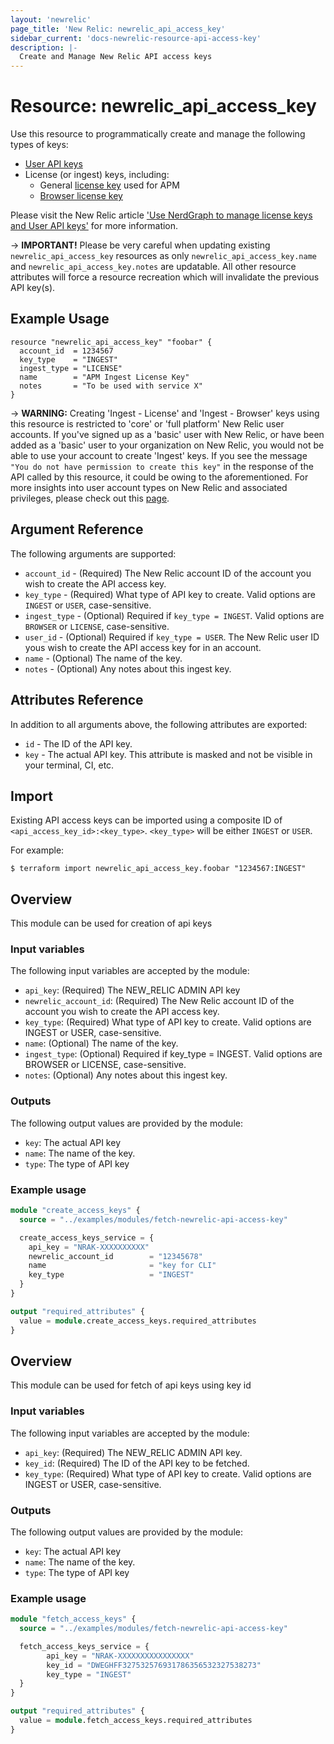 ```yaml
---
layout: 'newrelic'
page_title: 'New Relic: newrelic_api_access_key'
sidebar_current: 'docs-newrelic-resource-api-access-key'
description: |-
  Create and Manage New Relic API access keys
---
```


# Resource: newrelic_api_access_key

Use this resource to programmatically create and manage the following types of keys:
- [User API keys](https://docs.newrelic.com/docs/apis/get-started/intro-apis/types-new-relic-api-keys#user-api-key)
- License (or ingest) keys, including:
    - General [license key](https://docs.newrelic.com/docs/accounts/install-new-relic/account-setup/license-key) used for APM
    - [Browser license key](https://docs.newrelic.com/docs/browser/new-relic-browser/configuration/copy-browser-monitoring-license-key-app-id)

Please visit the New Relic article ['Use NerdGraph to manage license keys and User API keys'](https://docs.newrelic.com/docs/apis/nerdgraph/examples/use-nerdgraph-manage-license-keys-user-keys)
for more information.

-> **IMPORTANT!**
Please be very careful when updating existing `newrelic_api_access_key` resources as only `newrelic_api_access_key.name`
and `newrelic_api_access_key.notes` are updatable. All other resource attributes will force a resource recreation which will
invalidate the previous API key(s).

## Example Usage
```hcl-terraform
resource "newrelic_api_access_key" "foobar" {
  account_id  = 1234567
  key_type    = "INGEST"
  ingest_type = "LICENSE"
  name        = "APM Ingest License Key"
  notes       = "To be used with service X"
}
```


-> **WARNING:** Creating 'Ingest - License' and 'Ingest - Browser' keys using this resource is restricted to 'core' or 'full platform' New Relic user accounts. If you've signed up as a 'basic' user with New Relic, or have been added as a 'basic' user to your organization on New Relic, you would not be able to use your account to create 'Ingest' keys. If you see the message `"You do not have permission to create this key"` in the response of the API called by this resource, it could be owing to the aforementioned. For more insights into user account types on New Relic and associated privileges, please check out this [page](https://docs.newrelic.com/docs/accounts/accounts-billing/new-relic-one-user-management/user-type/#api-access).


## Argument Reference

The following arguments are supported:

- `account_id` - (Required) The New Relic account ID of the account you wish to create the API access key.
- `key_type` - (Required) What type of API key to create. Valid options are `INGEST` or `USER`, case-sensitive.
- `ingest_type` - (Optional) Required if `key_type = INGEST`. Valid options are `BROWSER` or `LICENSE`, case-sensitive.
- `user_id` - (Optional) Required if `key_type = USER`. The New Relic user ID yous wish to create the API access key for in an account.
- `name` - (Optional) The name of the key.
- `notes` - (Optional) Any notes about this ingest key.

## Attributes Reference

In addition to all arguments above, the following attributes are exported:

- `id` - The ID of the API key.
- `key` - The actual API key. This attribute is masked and not be visible in your terminal, CI, etc.

## Import

Existing API access keys can be imported using a composite ID of `<api_access_key_id>:<key_type>`. `<key_type>`
will be either `INGEST` or `USER`.

For example:
```
$ terraform import newrelic_api_access_key.foobar "1234567:INGEST"
```
## Overview
This module can be used for creation of api keys 

### Input variables
The following input variables are accepted by the module:

* `api_key`: (Required) The NEW_RELIC ADMIN API key
* `newrelic_account_id`: (Required) The New Relic account ID of the account you wish to create the API access key.
* `key_type`: (Required) What type of API key to create. Valid options are INGEST or USER, case-sensitive.
* `name`: (Optional) The name of the key.
* `ingest_type`: (Optional) Required if key_type = INGEST. Valid options are BROWSER or LICENSE, case-sensitive.
* `notes`: (Optional) Any notes about this ingest key.

### Outputs
The following output values are provided by the module:

* `key`: The actual API key
* `name`: The name of the key.
* `type`: The type of API key


### Example usage
```terraform
module "create_access_keys" {
  source = "../examples/modules/fetch-newrelic-api-access-key"

  create_access_keys_service = {
    api_key = "NRAK-XXXXXXXXXX"
    newrelic_account_id        = "12345678"
    name                       = "key for CLI"
    key_type                   = "INGEST"
  }
}

output "required_attributes" {
  value = module.create_access_keys.required_attributes
}
```

## Overview
This module can be used for fetch of api keys using key id

### Input variables
The following input variables are accepted by the module:

* `api_key`: (Required) The NEW_RELIC ADMIN API key.
* `key_id`: (Required) The ID of the API key to be fetched.
* `key_type`: (Required) What type of API key to create. Valid options are INGEST or USER, case-sensitive.

### Outputs
The following output values are provided by the module:

* `key`: The actual API key
* `name`: The name of the key.
* `type`: The type of API key


### Example usage
```terraform
module "fetch_access_keys" {
  source = "../examples/modules/fetch-newrelic-api-access-key"

  fetch_access_keys_service = {
        api_key = "NRAK-XXXXXXXXXXXXXXXX"
        key_id = "DWEGHFF327532576931786356532327538273"
        key_type = "INGEST"
  }
}

output "required_attributes" {
  value = module.fetch_access_keys.required_attributes
}
```
